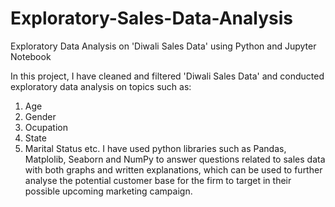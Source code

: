 # Exploratory-Sales-Data-Analysis
Exploratory Data Analysis on 'Diwali Sales Data' using Python and Jupyter Notebook

In this project, I have cleaned and filtered 'Diwali Sales Data' and conducted exploratory data analysis on topics such as:
1) Age
2) Gender
3) Ocupation
4) State
5) Marital Status etc.
I have used python libraries such as Pandas, Matplolib, Seaborn and NumPy to answer questions related to sales data with both graphs and written explanations, which can be used to further analyse the potential customer base for the firm to target in their possible upcoming marketing campaign.


